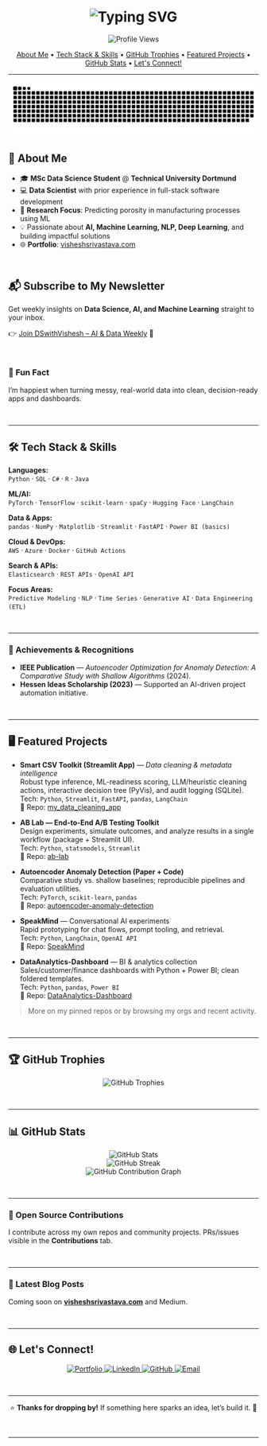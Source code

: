 <!--    
==========================================================================================
|                                                                                          |
|               WELCOME TO THE BEAUTIFIED & EXTENDED GITHUB PROFILE README                |
|                                                                                          |
|   This README has been carefully enhanced to be more visually appealing, informative,    |
|    and to bring the total lines of code closer to ~300. Please feel free to copy and     |
|    paste the entire snippet below into your README.md (or .md) file as is. Enjoy!        |
|                                                                                          |
==========================================================================================
-->


<!-- 
======================================================
  GITHUB PROFILE README FOR iamvisheshsrivastava
======================================================
-->

<!-- 
======================================================
  ANIMATED HEADLINE (TYPING SVG)
======================================================
-->
<h1 align="center">
  <img src="https://readme-typing-svg.demolab.com?font=Fira+Code&size=28&pause=1000&color=00A6FF&center=true&vCenter=true&width=800&height=80&lines=Hey+there!+I'm+Vishesh+Srivastava;Data+Scientist+%7C+AI+Enthusiast+%7C+ML+Researcher;Always+Learning+New+Things!" alt="Typing SVG" />
</h1>

<!-- 
======================================================
  PROFILE VIEWS COUNTER
======================================================
-->
<p align="center">
  <img src="https://komarev.com/ghpvc/?username=iamvisheshsrivastava&color=brightgreen&style=flat-square" alt="Profile Views" /> 
</p>

<!-- 
======================================================
  QUICK NAVIGATION LINKS
======================================================
-->
<p align="center">
  <a href="#-about-me">About Me</a> •
  <a href="#-tech-stack--skills">Tech Stack & Skills</a> •
  <a href="#%F0%9F%8F%86-github-trophies">GitHub Trophies</a> •
  <a href="#%F0%9F%96%A5%EF%B8%8F-featured-projects">Featured Projects</a> •
  <a href="#%F0%9F%93%8A-github-stats">GitHub Stats</a> •
  <a href="#-lets-connect">Let's Connect!</a>
</p>

---
![Snake animation](https://raw.githubusercontent.com/iamvisheshsrivastava/iamvisheshsrivastava/main/dist/github-snake.svg)

<!-- 
======================================================
  ABOUT ME
======================================================
-->
## 🚀 About Me

- 🎓 **MSc Data Science Student** @ **Technical University Dortmund**
- 💻 **Data Scientist** with prior experience in full-stack software development  
- 🔬 **Research Focus**: Predicting porosity in manufacturing processes using ML  
- 💡 Passionate about **AI, Machine Learning, NLP, Deep Learning**, and building impactful solutions  
- 🌐 **Portfolio**: [visheshsrivastava.com](https://visheshsrivastava.com)

<br />

## 📬 Subscribe to My Newsletter
Get weekly insights on **Data Science, AI, and Machine Learning** straight to your inbox.  

👉 [Join DSwithVishesh – AI & Data Weekly](https://aa7ed61b.sibforms.com/serve/MUIFADjxhPbC4HS2HxFYeJi6P_iNm0uT-h79INS4HkFpXmilHzXKN-GjuNcFqijb2b5MPuwhaAl3WmjtGPbgXZUcB-lR0_xBGKS0MJtcB1KkejYomVW71bRukY09SZpOLxAlnWyKDjKEr5kBy796tkfwAThBhIRBLzq9W68fFCXXuBd0sPEIdGrTrZAios4iX2384F7SjHoFp_4D) 🚀

<br />

<!-- 
======================================================
  FUN FACT (kept short)
======================================================
-->
### 🎉 Fun Fact
I’m happiest when turning messy, real-world data into clean, decision-ready apps and dashboards.

<br />

---

<!-- 
======================================================
  TECH STACK & SKILLS (condensed)
======================================================
-->
## 🛠 Tech Stack & Skills

**Languages:**  
`Python` · `SQL` · `C#` · `R` · `Java`

**ML/AI:**  
`PyTorch` · `TensorFlow` · `scikit-learn` · `spaCy` · `Hugging Face` · `LangChain`

**Data & Apps:**  
`pandas` · `NumPy` · `Matplotlib` · `Streamlit` · `FastAPI` · `Power BI (basics)`

**Cloud & DevOps:**  
`AWS` · `Azure` · `Docker` · `GitHub Actions`

**Search & APIs:**  
`Elasticsearch` · `REST APIs` · `OpenAI API`

**Focus Areas:**  
`Predictive Modeling` · `NLP` · `Time Series` · `Generative AI` · `Data Engineering (ETL)`  

<br />

---

<!-- 
======================================================
  ACHIEVEMENTS (tight & factual)
======================================================
-->
### 🏅 Achievements & Recognitions
- **IEEE Publication** — *Autoencoder Optimization for Anomaly Detection: A Comparative Study with Shallow Algorithms* (2024).  
- **Hessen Ideas Scholarship (2023)** — Supported an AI-driven project automation initiative.

<br />

---

<!-- 
======================================================
  FEATURED PROJECTS (concise, impact-first)
======================================================
-->
## 🖥️ Featured Projects

- **Smart CSV Toolkit (Streamlit App)** — *Data cleaning & metadata intelligence*  
  Robust type inference, ML-readiness scoring, LLM/heuristic cleaning actions, interactive decision tree (PyVis), and audit logging (SQLite).  
  Tech: `Python`, `Streamlit`, `FastAPI`, `pandas`, `LangChain`  
  🔗 Repo: [my_data_cleaning_app](https://github.com/iamvisheshsrivastava/my_data_cleaning_app)

- **AB Lab — End-to-End A/B Testing Toolkit**  
  Design experiments, simulate outcomes, and analyze results in a single workflow (package + Streamlit UI).  
  Tech: `Python`, `statsmodels`, `Streamlit`  
  🔗 Repo: [ab-lab](https://github.com/iamvisheshsrivastava/ab-lab)

- **Autoencoder Anomaly Detection (Paper + Code)**  
  Comparative study vs. shallow baselines; reproducible pipelines and evaluation utilities.  
  Tech: `PyTorch`, `scikit-learn`, `pandas`  
  🔗 Repo: [autoencoder-anomaly-detection](https://github.com/iamvisheshsrivastava/autoencoder-anomaly-detection)

- **SpeakMind** — Conversational AI experiments  
  Rapid prototyping for chat flows, prompt tooling, and retrieval.  
  Tech: `Python`, `LangChain`, `OpenAI API`  
  🔗 Repo: [SpeakMind](https://github.com/iamvisheshsrivastava/SpeakMind)

- **DataAnalytics-Dashboard** — BI & analytics collection  
  Sales/customer/finance dashboards with Python + Power BI; clean foldered templates.  
  Tech: `Python`, `pandas`, `Power BI`  
  🔗 Repo: [DataAnalytics-Dashboard](https://github.com/iamvisheshsrivastava/DataAnalytics-Dashboard)

> More on my pinned repos or by browsing my orgs and recent activity.

<br />

---

<!-- 
======================================================
  GITHUB TROPHIES (kept, centered)
======================================================
-->
## 🏆 GitHub Trophies
<p align="center">
  <img src="https://github-profile-trophy.vercel.app/?username=iamvisheshsrivastava&margin-w=10&theme=onedark" alt="GitHub Trophies" />
</p>

<br />

---

<!-- 
======================================================
  GITHUB STATS (compact, no clutter)
======================================================
-->
## 📊 GitHub Stats
<p align="center">
  <img src="https://github-readme-stats.vercel.app/api?username=iamvisheshsrivastava&show_icons=true&theme=react&hide_border=true" alt="GitHub Stats" />
  <br/>
  <img src="https://github-readme-streak-stats.herokuapp.com/?user=iamvisheshsrivastava&theme=react&hide_border=true" alt="GitHub Streak" />
  <br/>
  <img src="https://github-readme-activity-graph.vercel.app/graph?username=iamvisheshsrivastava&theme=react-dark&hide_border=true" alt="GitHub Contribution Graph" />
</p>

<br />

---

<!-- 
======================================================
  OPEN SOURCE CONTRIBUTIONS (simple & honest)
======================================================
-->
### 🌱 Open Source Contributions
I contribute across my own repos and community projects. PRs/issues visible in the **Contributions** tab.

<br />

---

<!-- 
======================================================
  LATEST BLOG POSTS (placeholder)
======================================================
-->
### 📝 Latest Blog Posts 
Coming soon on **[visheshsrivastava.com](https://visheshsrivastava.com)** and Medium.

<br />

---

<!-- 
======================================================
  LET'S CONNECT (kept as badges)
======================================================
-->
## 🌐 Let's Connect!
<p align="center">
  <a href="https://visheshsrivastava.com">
    <img src="https://img.shields.io/badge/Portfolio-visheshsrivastava.com-informational?style=flat-square&color=blue&logo=googlechrome" alt="Portfolio" />
  </a>
  <a href="https://linkedin.com/in/iamvisheshsrivastava">
    <img src="https://img.shields.io/badge/LinkedIn-iamvisheshsrivastava-informational?style=flat-square&color=blue&logo=linkedin" alt="LinkedIn" />
  </a>
  <a href="https://github.com/iamvisheshsrivastava">
    <img src="https://img.shields.io/badge/GitHub-iamvisheshsrivastava-informational?style=flat-square&logo=github" alt="GitHub" />
  </a>
  <a href="mailto:srivastava.vishesh9@gmail.com">
    <img src="https://img.shields.io/badge/Email-srivastava.vishesh9@gmail.com-critical?style=flat-square&logo=gmail&logoColor=white" alt="Email" />
  </a>
</p>

<br />

---

<!-- 
======================================================
  CLOSER
======================================================
-->
<p align="center">
  ⭐ <strong>Thanks for dropping by!</strong> If something here sparks an idea, let’s build it. 🚀
</p>

<br />

---

<!-- 
======================================================
  END OF README
======================================================
-->
